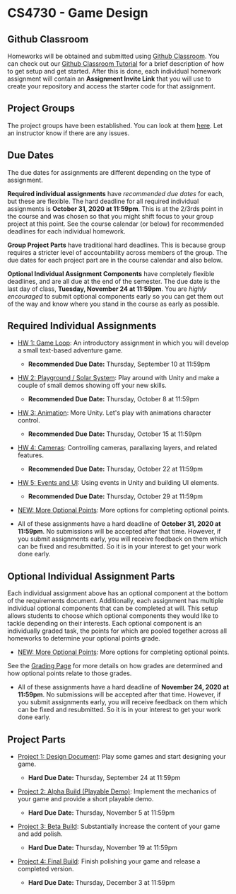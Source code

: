 CS4730 - Game Design
===============================

<a name="introduction"></a>Github Classroom
---------------------------------------

Homeworks will be obtained and submitted using [Github Classroom](https://classroom.github.com). You can check out our [Github Classroom Tutorial](./githubclassroom.html) for a brief description of how to get setup and get started. After this is done, each individual homework assignment will contain an **Assignment Invite Link** that you will use to create your repository and access the starter code for that assignment.

<a name="introduction"></a>Project Groups
---------------------------------------

The project groups have been established. You can look at them [here](https://docs.google.com/spreadsheets/d/1LQzdQhP_CUSiB4hJJe648FbO1H6k6gxNTtdrwrnIqKo/edit?usp=sharing). Let an instructor know if there are any issues.


<a name="introduction"></a>Due Dates
---------------------------------------

The due dates for assignments are different depending on the type of assignment.

**Required individual assignments** have *recommended due dates* for each, but these are flexible. The hard deadline for all required individual assignments is **October 31, 2020 at 11:59pm**. This is at the 2/3rds point in the course and was chosen so that you might shift focus to your group project at this point. See the course calendar (or below) for recommended deadlines for each individual homework.

**Group Project Parts** have traditional hard deadlines. This is because group requires a stricter level of accountability across members of the group. The due dates for each project part are in the course calendar and also below.

**Optional Individual Assignment Components** have completely flexible deadlines, and are all due at the end of the semester. The due date is the last day of class, **Tuesday, November 24 at 11:59pm**. You are *highly encouraged* to submit optional components early so you can get them out of the way and know where you stand in the course as early as possible.
 

<a name="introduction"></a>Required Individual Assignments
--------------------------------------- 

- [HW 1: Game Loop](./gameloop.html): An introductory assignment in which you will develop a small text-based adventure game.
	- **Recommended Due Date:** Thursday, September 10 at 11:59pm


- [HW 2: Playground / Solar System](./playground.html): Play around with Unity and make a couple of small demos showing off your new skills.
	- **Recommended Due Date:** Thursday, October 8 at 11:59pm
- [HW 3: Animation](./animation.html): More Unity. Let's play with animations character control.
	- **Recommended Due Date:** Thursday, October 15 at 11:59pm
- [HW 4: Cameras](./camera.html): Controlling cameras, parallaxing layers, and related features.
	- **Recommended Due Date:** Thursday, October 22 at 11:59pm
- [HW 5: Events and UI](./events.html): Using events in Unity and building UI elements. 
	- **Recommended Due Date:** Thursday, October 29 at 11:59pm
- [NEW: More Optional Points](./optional.html): More options for completing optional points.

- All of these assignments have a hard deadline of **October 31, 2020 at 11:59pm**. No submissions will be accepted after that time. However, if you submit assignments early, you will receive feedback on them which can be fixed and resubmitted. So it is in your interest to get your work done early.


<a name="introduction"></a>Optional Individual Assignment Parts
--------------------------------------- 

Each individual assignment above has an optional component at the bottom of the requirements document. Additionally, each assignment has multiple individual optional components that can be completed at will. This setup allows students to choose which optional components they would like to tackle depending on their interests. Each optional component is an individually graded task, the points for which are pooled together across all homeworks to determine your optional points grade. 

- [NEW: More Optional Points](./optional.html): More options for completing optional points.


See the [Grading Page](../courseLogistics/grading.html) for more details on how grades are determined and how optional points relate to those grades.

- All of these assignments have a hard deadline of **November 24, 2020 at 11:59pm**. No submissions will be accepted after that time. However, if you submit assignments early, you will receive feedback on them which can be fixed and resubmitted. So it is in your interest to get your work done early.

<a name="introduction"></a>Project Parts
---------------------------------------

- [Project 1: Design Document](./designdoc.html): Play some games and start designing your game.
	- **Hard Due Date:** Thursday, September 24 at 11:59pm

- [Project 2: Alpha Build (Playable Demo)](./alphabuild.html): Implement the mechanics of your game and provide a short playable demo.
	- **Hard Due Date:** Thursday, November 5 at 11:59pm

- [Project 3: Beta Build](./betabuild.html): Substantially increase the content of your game and add polish.
	- **Hard Due Date:** Thursday, November 19 at 11:59pm

- [Project 4: Final Build](./finalbuild.html): Finish polishing your game and release a completed version. 
	- **Hard Due Date:** Thursday, December 3 at 11:59pm


